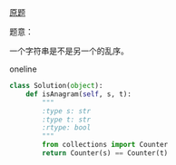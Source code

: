 [原题](https://leetcode.com/problems/valid-anagram/)

题意：

一个字符串是不是另一个的乱序。

oneline

```Python
class Solution(object):
    def isAnagram(self, s, t):
        """
        :type s: str
        :type t: str
        :rtype: bool
        """
        from collections import Counter
        return Counter(s) == Counter(t)

```
